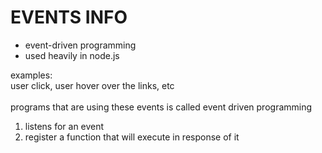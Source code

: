 # EVENTS INFO

- event-driven programming
- used heavily in node.js

examples:
<br>
user click, user hover over the links,
etc
<br><br>
programs that are using these
events is called event driven
programming

1. listens for an event
2. register a function that
   will execute in response of it
